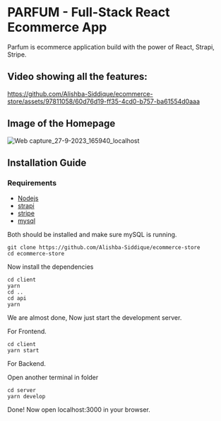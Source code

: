
# PARFUM - Full-Stack React Ecommerce App
Parfum is ecommerce application build with the power of React, Strapi, Stripe.

## Video showing all the features: 

https://github.com/Alishba-Siddique/ecommerce-store/assets/97811058/60d76d19-ff35-4cd0-b757-ba61554d0aaa

## Image of the Homepage

![Web capture_27-9-2023_165940_localhost](https://github.com/Alishba-Siddique/ecommerce-store/assets/97811058/c6fbd34a-f475-4618-92a9-2213efa6da1a)

## Installation Guide

### Requirements
- [Nodejs](https://nodejs.org/en/download)
- [strapi](https://strapi.io/)
- [stripe](https://stripe.com/)
- [mysql](https://dev.mysql.com/downloads/)

Both should be installed and make sure mySQL is running.

```shell
git clone https://github.com/Alishba-Siddique/ecommerce-store
cd ecommerce-store
```

Now install the dependencies
```shell
cd client
yarn
cd ..
cd api
yarn
```
We are almost done, Now just start the development server.

For Frontend.
```shell
cd client
yarn start
```
For Backend.

Open another terminal in folder
```shell
cd server
yarn develop
```

Done! Now open localhost:3000 in your browser.

